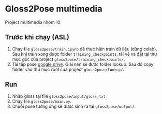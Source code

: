 # Gloss2Pose multimedia
Project multimedia nhóm 10

## Trước khi chạy (ASL)
1. Chạy file `gloss2pose/train.ipynb` để thực hiện train dữ liệu (dùng colab). Sau khi train xong được folder `training_checkpoints`, tải về và đặt tại thư mục gốc của project `gloss2pose/training_checkpoints/`.
2. Tải tập pose [google drive](https://drive.google.com/open?id=1sRPA9nrA4sos6iy7bJoAl9kanyWeTz5D). Giải nén sẽ được folder lookup. Sau đó copy folder vào thư mục root của project `gloss2pose/lookup/`.

## Run
1. Nhập gloss tại file `gloss2pose/input/gloss.txt`.
2. Chạy file `gloss2pose/main.py`.
3. Chuỗi pose tương ứng sẽ được sinh ra tại `gloss2pose/output/`.